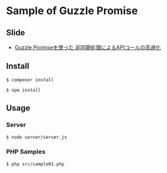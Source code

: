 # Sample of Guzzle Promise

## Slide

- [Guzzle Promiseを使った 非同期処理によるAPIコールの高速化](https://speakerdeck.com/suzuki/guzzle-promisewoshi-tuta-fei-tong-qi-chu-li-niyoruapikorufalsegao-su-hua)

## Install

```
$ composer install
```

```
$ npm install
```


## Usage

### Server

```
$ node server/server.js
```

### PHP Samples

```
$ php src/sample01.php
```
